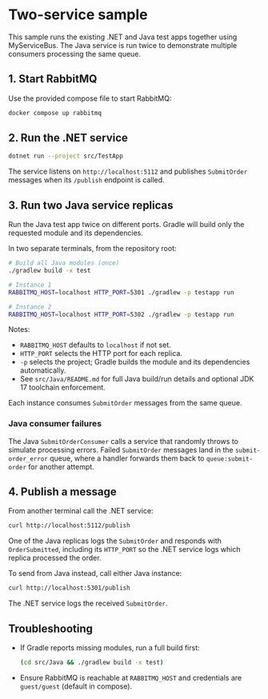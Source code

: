 # Two-service sample

This sample runs the existing .NET and Java test apps together using MyServiceBus. The Java service is run twice to demonstrate multiple consumers processing the same queue.

## 1. Start RabbitMQ

Use the provided compose file to start RabbitMQ:

```bash
docker compose up rabbitmq
```

## 2. Run the .NET service

```bash
dotnet run --project src/TestApp
```

The service listens on `http://localhost:5112` and publishes `SubmitOrder` messages when its `/publish` endpoint is called.

## 3. Run two Java service replicas

Run the Java test app twice on different ports. Gradle will build only the requested module and its dependencies.

In two separate terminals, from the repository root:

```bash
# Build all Java modules (once)
./gradlew build -x test

# Instance 1
RABBITMQ_HOST=localhost HTTP_PORT=5301 ./gradlew -p testapp run

# Instance 2
RABBITMQ_HOST=localhost HTTP_PORT=5302 ./gradlew -p testapp run
```

Notes:
- `RABBITMQ_HOST` defaults to `localhost` if not set.
- `HTTP_PORT` selects the HTTP port for each replica.
- `-p` selects the project; Gradle builds the module and its dependencies automatically.
- See `src/Java/README.md` for full Java build/run details and optional JDK 17 toolchain enforcement.

Each instance consumes `SubmitOrder` messages from the same queue.

### Java consumer failures

The Java `SubmitOrderConsumer` calls a service that randomly throws to simulate processing errors. Failed `SubmitOrder` messages land in the `submit-order_error` queue, where a handler forwards them back to `queue:submit-order` for another attempt.

## 4. Publish a message

From another terminal call the .NET service:

```bash
curl http://localhost:5112/publish
```

One of the Java replicas logs the `SubmitOrder` and responds with `OrderSubmitted`, including its `HTTP_PORT` so the .NET service logs which replica processed the order.

To send from Java instead, call either Java instance:

```bash
curl http://localhost:5301/publish
```

The .NET service logs the received `SubmitOrder`.

## Troubleshooting
- If Gradle reports missing modules, run a full build first:
  ```bash
  (cd src/Java && ./gradlew build -x test)
  ```
- Ensure RabbitMQ is reachable at `RABBITMQ_HOST` and credentials are `guest/guest` (default in compose).
